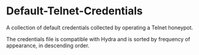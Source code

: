 # Default-Telnet-Credentials

A collection of default credentials collected by operating a Telnet honeypot.

The credentials file is compatible with Hydra and is sorted by frequency of appearance, in descending order.